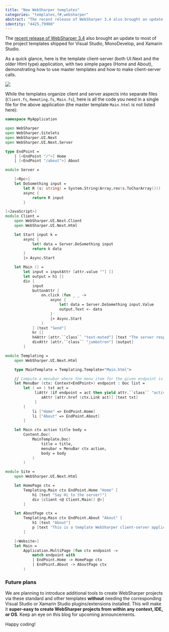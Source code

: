 ```yaml
---
title: "New WebSharper templates"
categories: "templates,f#,websharper"
abstract: "The recent release of WebSharper 3.4 also brought an update to most of the project templates shipped for Visual Studio, MonoDevelop, and Xamarin Studio."
identity: "4425,79908"
---
```

The [recent release of WebSharper 3.4](http://websharper.com/blog-entry/4422/websharper-3-4-released) also brought an update to most of the project templates shipped for Visual Studio, MonoDevelop, and Xamarin Studio.

As a quick glance, here is the template client-server (both UI.Next and the older Html type) application, with two simple pages (Home and About), demonstrating how to use master templates and how to make client-server calls.

[![](http://i.imgur.com/t2s8LTJl.png)](http://i.imgur.com/t2s8LTJ.png)

While the templates organize client and server aspects into separate files (`Client.fs`, `Remoting.fs`, `Main.fs`), here is all the code you need in a single file for the above application (the master template `Main.html` is not listed here):

```fsharp
namespace MyApplication

open WebSharper
open WebSharper.Sitelets
open WebSharper.UI.Next
open WebSharper.UI.Next.Server

type EndPoint =
    | [<EndPoint "/">] Home
    | [<EndPoint "/about">] About

module Server =

    [<Rpc>]
    let DoSomething input =
        let R (s: string) = System.String(Array.rev(s.ToCharArray()))
        async {
            return R input
        }

[<JavaScript>]
module Client =
    open WebSharper.UI.Next.Client
    open WebSharper.UI.Next.Html

    let Start input k =
        async {
            let! data = Server.DoSomething input
            return k data
        }
        |> Async.Start

    let Main () =
        let input = inputAttr [attr.value ""] []
        let output = h1 []
        div [
            input
            buttonAttr [
                on.click (fun _ _ ->
                    async {
                        let! data = Server.DoSomething input.Value
                        output.Text <- data
                    }
                    |> Async.Start
                )
            ] [text "Send"]
            hr []
            h4Attr [attr.``class`` "text-muted"] [text "The server responded:"]
            divAttr [attr.``class`` "jumbotron"] [output]
        ]

module Templating =
    open WebSharper.UI.Next.Html

    type MainTemplate = Templating.Template<"Main.html">

    // Compute a menubar where the menu item for the given endpoint is active
    let MenuBar (ctx: Context<EndPoint>) endpoint : Doc list =
        let ( => ) txt act =
             liAttr [if endpoint = act then yield attr.``class`` "active"] [
                aAttr [attr.href (ctx.Link act)] [text txt]
             ]
        [
            li ["Home" => EndPoint.Home]
            li ["About" => EndPoint.About]
        ]

    let Main ctx action title body =
        Content.Doc(
            MainTemplate.Doc(
                title = title,
                menubar = MenuBar ctx action,
                body = body
            )
        )

module Site =
    open WebSharper.UI.Next.Html

    let HomePage ctx =
        Templating.Main ctx EndPoint.Home "Home" [
            h1 [text "Say Hi to the server!"]
            div [client <@ Client.Main() @>]
        ]

    let AboutPage ctx =
        Templating.Main ctx EndPoint.About "About" [
            h1 [text "About"]
            p [text "This is a template WebSharper client-server application."]
        ]

    [<Website>]
    let Main =
        Application.MultiPage (fun ctx endpoint ->
            match endpoint with
            | EndPoint.Home -> HomePage ctx
            | EndPoint.About -> AboutPage ctx
        )
```

### Future plans

We are planning to introduce additional tools to create WebSharper projects via these standard and other templates **without** needing the corresponding Visual Studio or Xamarin Studio plugins/extensions installed.  This will make it **super-easy to create WebSharper projects from within any context, IDE, or OS**. Keep an eye on this blog for upcoming announcements.

Happy coding!